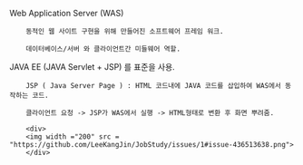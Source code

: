 Web Application Server (WAS)

        동적인 웹 사이트 구현을 위해 만들어진 소프트웨어 프레임 워크.

        데이터베이스/서버 와 클라이언트간 미들웨어 역할.



JAVA EE (JAVA Servlet + JSP) 를 표준을 사용.

        JSP ( Java Server Page ) : HTML 코드내에 JAVA 코드를 삽입하여 WAS에서 동작하는 코드.
        
        클라이언트 요청 -> JSP가 WAS에서 실행 -> HTML형태로 변환 후 화면 뿌려줌.
        
        <div>
        <img width ="200" src = "https://github.com/LeeKangJin/JobStudy/issues/1#issue-436513638.png">
        </div>

        
        
